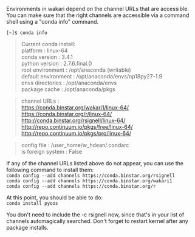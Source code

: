 Environments in wakari depend on the channel URLs that are accessible.  You can make sure that the right channels are accessible via a command shell using a "conda info" command.  
 
`[~]$ conda info`

> Current conda install:  
> platform : linux-64  
> conda version : 3.4.1  
> python version : 2.7.6.final.0  
> root environment : /opt/anaconda  (writable)  
> default environment : /opt/anaconda/envs/np18py27-1.9  
> envs directories : /opt/anaconda/envs  
> package cache : /opt/anaconda/pkgs  

> channel URLs :  
> https://conda.binstar.org/wakari1/linux-64/  
> https://conda.binstar.org/r/linux-64/  
> http://conda.binstar.org/rsignell/linux-64/  
> http://repo.continuum.io/pkgs/free/linux-64/  
> http://repo.continuum.io/pkgs/pro/linux-64/  

> config file : /user_home/w_hdean/.condarc  
> is foreign system : False  

If any of the channel URLs listed above do not appear, you can use the following command to install them:  
`conda config --add channels https://conda.binstar.org/rsignell`  
`conda config --add channels https://conda.binstar.org/wakari1`  
`conda config --add channels https://conda.binstar.org/r`  

At this point, you should be able to do:  
`conda install pyoos`  

You don't need to include the -c rsignell now, since that's in your list of channels automagically searched. Don't forget to restart kernel after any package installs.
